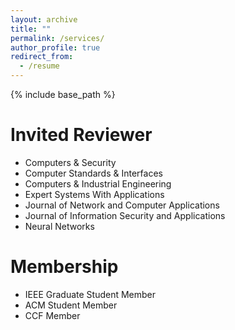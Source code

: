 ```yaml
---
layout: archive
title: ""
permalink: /services/
author_profile: true
redirect_from:
  - /resume
---
```


{% include base_path %}

# Invited Reviewer
* Computers & Security
* Computer Standards & Interfaces
* Computers & Industrial Engineering
* Expert Systems With Applications
* Journal of Network and Computer Applications
* Journal of Information Security and Applications
* Neural Networks

  
# Membership

* IEEE Graduate Student Member<br /> 
* ACM Student Member<br /> 
* CCF Member<br /> 



<!-- # Intership -->


  
